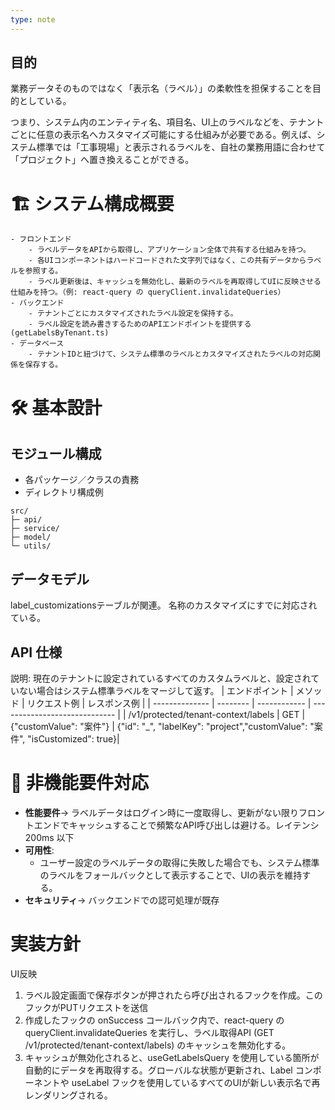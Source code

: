 ```yaml
---
type: note
---
```

## 目的
業務データそのものではなく「表示名（ラベル）」の柔軟性を担保することを目的としている。

つまり、システム内のエンティティ名、項目名、UI上のラベルなどを、テナントごとに任意の表示名へカスタマイズ可能にする仕組みが必要である。例えば、システム標準では「工事現場」と表示されるラベルを、自社の業務用語に合わせて「プロジェクト」へ置き換えることができる。

# 🏗 システム構成概要
	- フロントエンド
		- ラベルデータをAPIから取得し、アプリケーション全体で共有する仕組みを持つ。
		- 各UIコンポーネントはハードコードされた文字列ではなく、この共有データからラベルを参照する。
		- ラベル更新後は、キャッシュを無効化し、最新のラベルを再取得してUIに反映させる仕組みを持つ。（例: react-query の queryClient.invalidateQueries）
	- バックエンド
		- テナントごとにカスタマイズされたラベル設定を保持する。
		- ラベル設定を読み書きするためのAPIエンドポイントを提供する(getLabelsByTenant.ts)
	- データベース
		- テナントIDと紐づけて、システム標準のラベルとカスタマイズされたラベルの対応関係を保存する。

# 🛠 基本設計

## モジュール構成

- 各パッケージ／クラスの責務
- ディレクトリ構成例

```text
src/
├─ api/
├─ service/
├─ model/
└─ utils/
```

## データモデル
label_customizationsテーブルが関連。
名称のカスタマイズにすでに対応されている。

## API 仕様
説明: 現在のテナントに設定されているすべてのカスタムラベルと、設定されていない場合はシステム標準ラベルをマージして返す。
| エンドポイント | メソッド | リクエスト例 | レスポンス例                  |
| -------------- | -------- | ------------ | ----------------------------- |
| /v1/protected/tenant-context/labels     | GET      | {"customValue": "案件"} | {"id": "_", "labelKey": "project","customValue": "案件", "isCustomized": true}|

# 🔧 非機能要件対応

- **性能要件**→ ラベルデータはログイン時に一度取得し、更新がない限りフロントエンドでキャッシュすることで頻繁なAPI呼び出しは避ける。レイテンシ 200ms 以下
- **可用性**:
	- ユーザー設定のラベルデータの取得に失敗した場合でも、システム標準のラベルをフォールバックとして表示することで、UIの表示を維持する。
- **セキュリティ**→ バックエンドでの認可処理が既存

# 実装方針
UI反映
1. ラベル設定画面で保存ボタンが押されたら呼び出されるフックを作成。このフックがPUTリクエストを送信
2. 作成したフックの onSuccess コールバック内で、react-query の queryClient.invalidateQueries を実行し、ラベル取得API (GET /v1/protected/tenant-context/labels) のキャッシュを無効化する。
3. キャッシュが無効化されると、useGetLabelsQuery を使用している箇所が自動的にデータを再取得する。グローバルな状態が更新され、Label コンポーネントや useLabel フックを使用しているすべてのUIが新しい表示名で再レンダリングされる。
